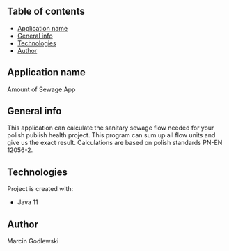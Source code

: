 ## Table of contents
* [Application name](#application-name)
* [General info](#general-info)
* [Technologies](#technologies)
* [Author](#author)

## Application name
Amount of Sewage App

## General info
This application can calculate the sanitary sewage flow  needed for your polish publish health project. 
This program can sum up all flow units and give us the exact result. 
Calculations are based on polish standards PN-EN 12056-2.
	
## Technologies
Project is created with:
* Java 11

## Author
Marcin Godlewski
